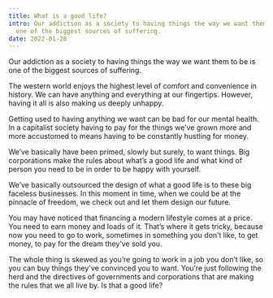 ```yaml
---
title: What is a good life?
intro: Our addiction as a society to having things the way we want them to be is
  one of the biggest sources of suffering.
date: 2022-01-28
---
```

Our addiction as a society to having things the way we want them to be is one of the biggest sources of suffering.

The western world enjoys the highest level of comfort and convenience in history. We can have anything and everything at our fingertips. However, having it all is also making us deeply unhappy.

Getting used to having anything we want can be bad for our mental health. In a capitalist society having to pay for the things we’ve grown more and more accustomed to means having to be constantly hustling for money.

We’ve basically have been primed, slowly but surely, to want things. Big corporations make the rules about what’s a good life and what kind of person you need to be in order to be happy with yourself. 

We’ve basically outsourced the design of what a good life is to these big faceless businesses. In this moment in time, when we could be at the pinnacle of freedom, we check out and let them design our future.

You may have noticed that financing a modern lifestyle comes at a price. You need to earn money and loads of it. That’s where it gets tricky, because now you need to go to work, sometimes in something you don’t like, to get money, to pay for the dream they’ve sold you.

The whole thing is skewed as you’re going to work in a job you don’t like, so you can buy things they've convinced you to want. You’re just following the herd and the directives of governments and corporations that are making the rules that we all live by. Is that a good life?
